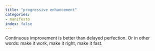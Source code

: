```yaml
---
title: "progressive enhancement"
categories:
- manifesto
index: false
---
```

Continuous improvement is better than delayed perfection. Or in other words: make it work, make it right, make it fast.
<!--more-->